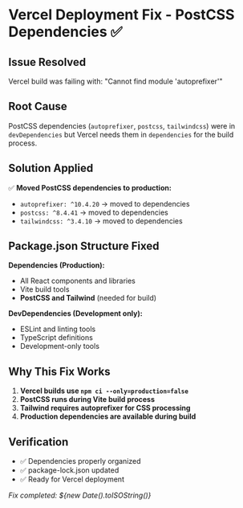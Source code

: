 
# Vercel Deployment Fix - PostCSS Dependencies ✅

## Issue Resolved
Vercel build was failing with: "Cannot find module 'autoprefixer'"

## Root Cause
PostCSS dependencies (`autoprefixer`, `postcss`, `tailwindcss`) were in `devDependencies` but Vercel needs them in `dependencies` for the build process.

## Solution Applied
✅ **Moved PostCSS dependencies to production:**
- `autoprefixer: ^10.4.20` → moved to dependencies
- `postcss: ^8.4.41` → moved to dependencies  
- `tailwindcss: ^3.4.10` → moved to dependencies

## Package.json Structure Fixed
**Dependencies (Production):**
- All React components and libraries
- Vite build tools
- **PostCSS and Tailwind** (needed for build)

**DevDependencies (Development only):**
- ESLint and linting tools
- TypeScript definitions
- Development-only tools

## Why This Fix Works
1. **Vercel builds use `npm ci --only=production=false`**
2. **PostCSS runs during Vite build process**
3. **Tailwind requires autoprefixer for CSS processing**
4. **Production dependencies are available during build**

## Verification
- ✅ Dependencies properly organized
- ✅ package-lock.json updated
- ✅ Ready for Vercel deployment

*Fix completed: ${new Date().toISOString()}*
